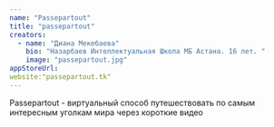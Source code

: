 ```yaml
---
name: "Passepartout"
title: "passepartout"
creators:
  - name: "Диана Мекебаева"
    bio: "Назарбаев Интеллектуальная Школа МБ Астана. 16 лет. "
    image: "passepartout.jpg"
appStoreUrl:
website:"passepartout.tk"
---
```


Passepartout - виртуальный способ путешествовать по самым интересным уголкам мира через короткие видео
